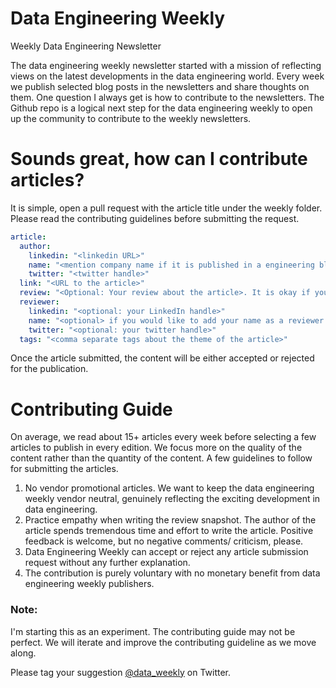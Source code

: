 # Data Engineering Weekly
Weekly Data Engineering Newsletter

The data engineering weekly newsletter started with a mission of reflecting views on the latest developments in the data engineering world. Every week we publish selected blog posts in the newsletters and share thoughts on them. One question I always get is how to contribute to the newsletters. The Github repo is a logical next step for the data engineering weekly to open up the community to contribute to the weekly newsletters.

# Sounds great, how can I contribute articles?

It is simple, open a pull request with the article title under the weekly folder. Please read the contributing guidelines before submitting the request.

```yaml
article:
  author:
    linkedin: "<linkedin URL>"
    name: "<mention company name if it is published in a engineering blog else the author name>"
    twitter: "<twitter handle>"
  link: "<URL to the article>"
  review: "<Optional: Your review about the article>. It is okay if you can just share the links to the articles."
  reviewer:
    linkedin: "<optional: your LinkedIn handle>"
    name: "<optional> if you would like to add your name as a reviewer in the data engineering weekly newsletter"
    twitter: "<optional: your twitter handle>"
  tags: "<comma separate tags about the theme of the article>"
```
Once the article submitted, the content will be either accepted or rejected for the publication.

# Contributing Guide

On average, we read about 15+ articles every week before selecting a few articles to publish in every edition. We focus more on the quality of the content rather than the quantity of the content. A few guidelines to follow for submitting the articles.

1. No vendor promotional articles. We want to keep the data engineering weekly vendor neutral, genuinely reflecting the exciting development in data engineering.
2. Practice empathy when writing the review snapshot. The author of the article spends tremendous time and effort to write the article. Positive feedback is welcome, but no negative comments/ criticism, please.
3. Data Engineering Weekly can accept or reject any article submission request without any further explanation. 
4. The contribution is purely voluntary with no monetary benefit from data engineering weekly publishers.


### Note:

I'm starting this as an experiment. The contributing guide may not be perfect. We will iterate and improve the contributing guideline as we move along.

Please tag your suggestion [@data_weekly](https://twitter.com/data_weekly) on Twitter.
